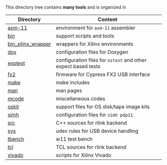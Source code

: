This directory tree contains **many tools** and is organized in

| Directory | Content |
| --------- | ------- |
| [asm-11](asm-11) | environment for `asm-11` assembler |
| [bin](bin)       | support scripts and tools |
| [bin_xilinx_wrapper](bin_xilinx_wrapper) | wrappers for Xilinx environments |
| [dox](dox)       | configuration files for Doxygen |
| [exptest](exptest) | configuration files for `ostest` and other expect based tests |
| [fx2](fx2)       | firmware for Cypress FX2 USB interface |
| [make](make)     | make includes |
| [man](man)       | man pages |
| [mcode](mcode)   | miscellaneous codes |
| [oskit](oskit)   | support files for OS disk/tape image kits |
| [simh](simh)     | configuration files for `simh pdp11` |
| [src](src)       | C++ sources for rlink backend |
| [sys](sys)       | udev rules for USB device handling |
| [tbench](tbench) | w11 test bench |
| [tcl](tcl)       | TCL sources for rlink backend |
| [vivado](vivado) | scripts for Xilinx Vivado |
